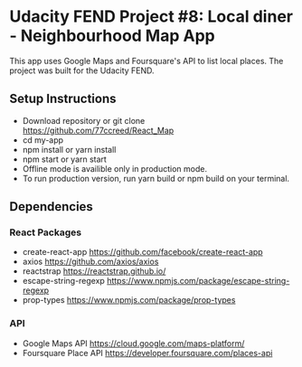 # Udacity FEND Project #8: Local diner - Neighbourhood Map App
This app uses Google Maps and Foursquare's API to list local places. The project was built for the Udacity FEND.

## Setup Instructions
* Download repository or git clone https://github.com/77ccreed/React_Map 
* cd my-app
* npm install or yarn install
* npm start or yarn start
* Offline mode is availible only in production mode.
* To run production version, run yarn build or npm build on your terminal.

## Dependencies
### React Packages
* create-react-app https://github.com/facebook/create-react-app
* axios https://github.com/axios/axios
* reactstrap https://reactstrap.github.io/
* escape-string-regexp https://www.npmjs.com/package/escape-string-regexp
* prop-types https://www.npmjs.com/package/prop-types

### API
* Google Maps API https://cloud.google.com/maps-platform/
* Foursquare Place API https://developer.foursquare.com/places-api
